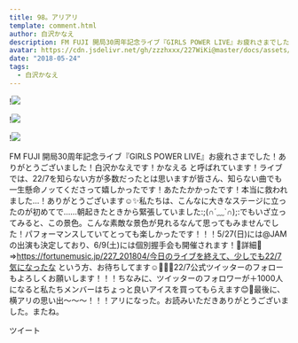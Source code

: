 ```yaml
---
title: 98。アリアリ
template: comment.html
author: 白沢かなえ
description: FM FUJI 開局30周年記念ライブ『GIRLS POWER LIVE』お疲れさまでした！ありがとうございました！白沢かなえです！かなえる と呼ばれています！ライブでは、22/7を知らない方が多数だったとは思いますが皆さん、知...
avatar: https://cdn.jsdelivr.net/gh/zzzhxxx/227WiKi@master/docs/assets/photo/avatar/kanae.jpg
date: "2018-05-24"
tags:
  - 白沢かなえ
---
```


!![](https://cdn.jsdelivr.net/gh/227WiKi/227WiKi-image@master/blog-image/kanae-2018-05-24_1.jpg)

!![](https://cdn.jsdelivr.net/gh/227WiKi/227WiKi-image@master/blog-image/kanae-2018-05-24_2.jpg)

!![](https://cdn.jsdelivr.net/gh/227WiKi/227WiKi-image@master/blog-image/kanae-2018-05-24_3.jpg)


FM FUJI 開局30周年記念ライブ『GIRLS POWER LIVE』お疲れさまでした！ありがとうございました！白沢かなえです！かなえる と呼ばれています！ライブでは、22/7を知らない方が多数だったとは思いますが皆さん、知らない曲でも一生懸命ノッてくださって嬉しかったです！あたたかかったです！本当に救われました…！ありがとうございます☺️✨私たちは、こんなに大きなステージに立ったのが初めてで……朝起きたときから緊張していました:;(∩´﹏`∩);:でもいざ立ってみると、この景色。こんな素敵な景色が見れるなんて思ってもみませんでした！パフォーマンスしていてとっても楽しかったです！！！5/27(日)には@JAMの出演も決定しており、6/9(土)には個別握手会も開催されます！🌷詳細🌷⇒https://fortunemusic.jp/227_201804/今日のライブを終えて、少しでも22/7気になったな という方、お待ちしてます☺️🧡🧡🧡22/7公式ツイッターのフォローもよろしくお願いします！！！ちなみに、ツイッターのフォロワーが＋1000人になると私たちメンバーはちょっと良いアイスを買ってもらえます😊🍦最後に、横アリの思い出〜〜〜！！！アリになった。お読みいただきありがとうございました。またね。


ツイート



